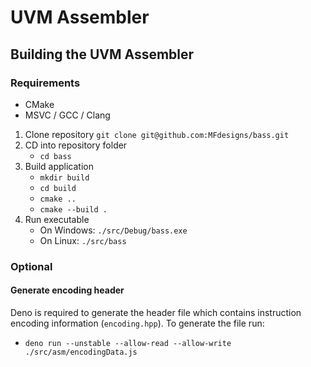 # UVM Assembler

## Building the UVM Assembler

### Requirements
- CMake
- MSVC / GCC / Clang

1. Clone repository `git clone git@github.com:MFdesigns/bass.git`
2. CD into repository folder
   - `cd bass`
3. Build application
   - `mkdir build`
   - `cd build`
   - `cmake ..`
   - `cmake --build .`
4. Run executable
   - On Windows: `./src/Debug/bass.exe`
   - On Linux: `./src/bass`

### Optional

#### Generate encoding header
Deno is required to generate the header file which contains instruction encoding information (`encoding.hpp`). To generate the file run:
- `deno run --unstable --allow-read --allow-write ./src/asm/encodingData.js`
